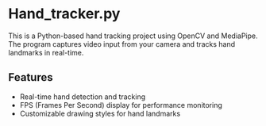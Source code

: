 # Hand_tracker.py

This is a Python-based hand tracking project using OpenCV and MediaPipe. The program captures video input from your camera and tracks hand landmarks in real-time.

## Features
- Real-time hand detection and tracking
- FPS (Frames Per Second) display for performance monitoring
- Customizable drawing styles for hand landmarks
